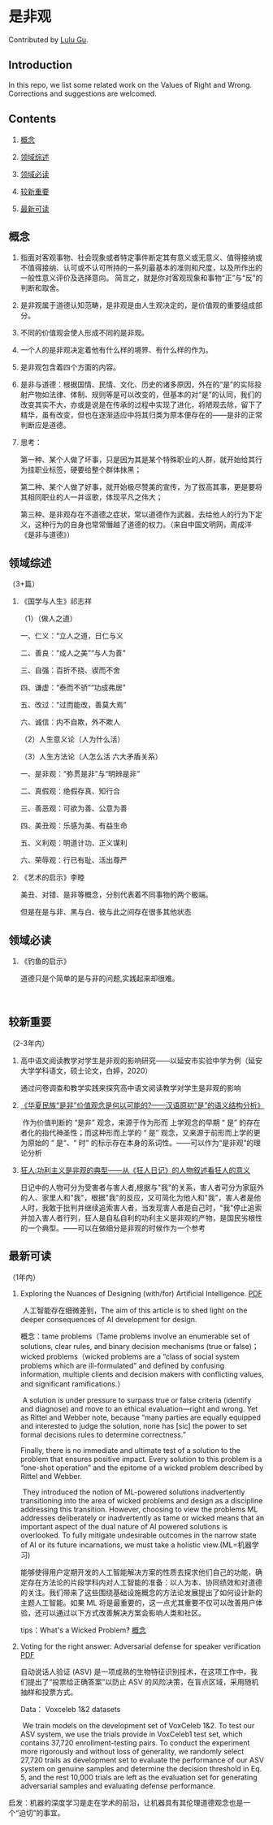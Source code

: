 # 是非观

Contributed by [Lulu Gu](https://github.com/GhriseGu).

## Introduction

In this repo, we list some related work on the Values of Right and Wrong. Corrections and suggestions are welcomed. 



## Contents

1. [概念](#概念)

2. [领域综述](#领域综述)

3. [领域必读](#领域必读)

4. [较新重要](#较新重要)

5. [最新可读](#最新可读)

   

## 概念

1. 指面对客观事物、社会现象或者特定事件断定其有意义或无意义、值得接纳或不值得接纳、认可或不认可所持的一系列最基本的准则和尺度，以及所作出的一般性意义评价及选择意向。 简言之，就是你对客观现象和事物“正”与“反”的判断和取舍。

2. 是非观属于道德认知范畴，是非观是由人生观决定的，是价值观的重要组成部分。

3. 不同的价值观会使人形成不同的是非观。

4. 一个人的是非观决定着他有什么样的境界、有什么样的作为。

5. 是非观包含着四个方面的内容。

6. 是非与道德：根据国情、民情、文化、历史的诸多原因，外在的“是”的实际投射产物如法律、体制、规则等是可以改变的，但基本的对“是”的认同，我们的改变其实不大，亦或是说是在传承的过程中实现了进化，将陋观去除，留下了精华，虽有改变，但也在逐渐适应中将其归类为原本便存在的——是非的正常判断应是道德。

7. 思考：

   第一种、某个人做了坏事，只是因为其是某个特殊职业的人群，就开始给其行为挂职业标签，硬要给整个群体抹黑；

   第二种、某个人做了好事，就开始极尽赞美的宣传，为了拔高其事，更是要将其相同职业的人一并讴歌，体现平凡之伟大；

   第三种、是非观存在不道德之症状，常以道德作为武器，去给他人的行为下定义，这种行为的自身也常常僭越了道德的权力。（来自中国文明网，周成洋《是非与道德》）

## 领域综述

（3+篇）

1. 《国学与人生》祁志祥

   （1）（做人之道）

   一、仁义：“立人之道，日仁与义

   二、善良：“成人之美”“与人为善”

   三、自强：百折不挠、锲而不舍

   四、谦虚：“泰而不骄”“功成弗居”

   五、改过：“过而能改，善莫大焉”

   六、诚信：内不自欺，外不欺人

   （2）人生意义论（人为什么活）

   （3）人生方法论（人怎么活 六大矛盾关系）

   一、是非观：“弥贯是非”与“明辨是非”

   二、真假观：绝假存真、知行合

   三、善恶观：可欲为善、公意为善

   四、美丑观：乐感为美、有益生命

   五、义利观：明道计功、正义谋利

   六、荣辱观：行已有耻、活出尊严

2. 《艺术的启示》李睦

   美丑、对错、是非等概念，分别代表着不同事物的两个极端。

   但是在是与非、黑与白、彼与此之间存在很多其他状态

      

## 领域必读

1. 《钓鱼的启示》

   道德只是个简单的是与非的问题,实践起来却很难。

   ​     

   


## 较新重要

（2-3年内）

1. 高中语文阅读教学对学生是非观的影响研究——以延安市实验中学为例（延安大学学科语文，硕士论文，白婷，2020）

     ​        通过问卷调查和教学实践来探究高中语文阅读教学对学生是非观的影响

2. [《华夏民族“是非”价值观念是何以可能的?——汉语原初“是”的语义结构分析》](#https://kns.cnki.net/kcms/detail/detail.aspx?filename=SCDZ200406009&dbcode=CJFD&dbname=CJFD2004&v=iTWRkyxmT5d2TYF5z1FkuQ7X_u0F2k2MFjqnX68A_-1PYsJQ8Wkimsh79AuJ8jc7)

   ​        作为价值判断的 “是非” 观念，来源于作为形而 上学观念的早期 “ 是” 的存在者化的指代神圣性；而这种形而上学的 “ 是” 观念，又来源于前形而上学的更为原始的 “ 是“、“ 时” 的标示存在本身的系词性。——可以作为“是非观”的理论分析 

3. [狂人:功利主义是非观的典型——从《狂人日记》的人物叙述看狂人的意义](#http://qikan.cqvip.com/Qikan/Article/Detail?id=77908883504848574854484952)

   ​        日记中的人物可分为受害者与害人者,根据与"我"的关系，害人者可分为家庭外的人、家里人和"我"，根据"我"的反应，又可简化为他人和"我"，害人者是他人时，我敢于批判并继续追索害人者，当发现害人者是自己时，"我"停止追索并加入害人者行列，狂人是自私自利的功利主义是非观的产物，是国民劣根性的一个典型。——可以在做细分是非观的时候作为一个参考


## 最新可读

（1年内）

1. Exploring the Nuances of Designing (with/for) Artificial Intelligence. [PDF](https://arxiv.org/abs/2010.15578)

   ​        人工智能存在细微差别，The aim of this article is to shed light on the deeper consequences of AI development for design.

   概念：tame problems（Tame problems involve an enumerable set of solutions, clear rules, and binary decision mechanisms (true or false)；wicked problems（wicked problems are a “class of social system problems which are ill-formulated” and defined by confusing information, multiple clients and decision makers with conflicting values, and significant ramifications.）

   ​         A solution is under pressure to surpass true or false criteria (identify and diagnose) and move to an ethical evaluation—right and wrong. Yet as Rittel and Webber note, because “many parties are equally equipped and interested to judge the solution, none has [sic] the power to set formal decisions rules to determine correctness.”

      Finally, there is no immediate and ultimate test of a solution to the problem that ensures positive impact. Every solution to this problem is a “one-shot operation” and the epitome of a wicked problem described by Rittel and Webber.

   ​        They introduced the notion of ML-powered solutions inadvertently transitioning into the area of wicked problems and design as a discipline addressing this transition. However, choosing to view the problems ML addresses deliberately or inadvertently as tame or wicked means that an important aspect of the dual nature of AI powered solutions is overlooked. To fully mitigate undesirable outcomes in the narrow state of AI or its future incarnations, we must take a holistic view.(ML=机器学习)

   能够使得用户定期开发的人工智能解决方案的性质去探求他们自己的功能，确定存在方法论的片段学科内对人工智能的准备：以人为本、协同绩效和对道德的关注。我们带来了这些围绕基础设施概念的方法论发展提出了如何设计新的主题人工智能。如果 ML 将是最重要的，这一点尤其重要不仅可以改善用户体验，还可以通过以下方式改善解决方案会影响人类和社区。

   tips：What's a Wicked Problem? [概念](https://www.stonybrook.edu/commcms/wicked-problem/about/What-is-a-wicked-problem)

2. Voting for the right answer: Adversarial defense for speaker verification [PDF](https://arxiv.org/abs/2106.07868)

   自动说话人验证 (ASV) 是一项成熟的生物特征识别技术，在这项工作中，我们提出了“投票给正确答案”以防止 ASV 的风险决策，在盲点区域，采用随机抽样和投票方式。

   Data： Voxceleb 1&2 datasets

   ​        We train models on the development set of VoxCeleb 1&2. To test our ASV system, we use the trials provide in VoxCeleb1 test set, which contains 37,720 enrollment-testing pairs. To conduct the experiment more rigorously and without loss of generality, we randomly select 27,720 trails as development set to evaluate the performance of our ASV system on genuine samples and determine the decision threshold in Eq. 5, and the rest 10,000 trials are left as the evaluation set for generating adversarial samples and evaluating defense performance.  

启发：机器的深度学习是走在学术的前沿，让机器具有其伦理道德观念也是一个“迫切”的事宜。
